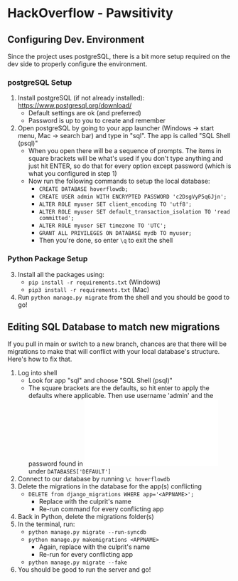 # HackOverflow - Pawsitivity
## Configuring Dev. Environment

Since the project uses postgreSQL, there is a bit more setup required on the dev side to properly configure the environment.

### postgreSQL Setup
1. Install postgreSQL (if not already installed): https://www.postgresql.org/download/
    - Default settings are ok (and preferred)
    - Password is up to you to create and remember
2. Open postgreSQL by going to your app launcher (Windows -> start menu, Mac -> search bar) and type in "sql". The app is called "SQL Shell (psql)"
    - When you open there will be a sequence of prompts. The items in square brackets will be what's used if you don't type anything and just hit ENTER, so do that for every option except password (which is what you configured in step 1)
    - Now run the following commands to setup the local database:
        - `CREATE DATABASE hoverflowdb;`
        - `CREATE USER admin WITH ENCRYPTED PASSWORD 'c2DsgVyP5q6Jjn';`
        -  `ALTER ROLE myuser SET client_encoding TO 'utf8';`
        - `ALTER ROLE myuser SET default_transaction_isolation TO 'read committed';`
        - `ALTER ROLE myuser SET timezone TO 'UTC';`
        - `GRANT ALL PRIVILEGES ON DATABASE mydb TO myuser;`
        - Then you're done, so enter `\q` to exit the shell
### Python Package Setup
3. Install all the packages using:
    - `pip install -r requirements.txt` (Windows)
    - `pip3 install -r requirements.txt` (Mac)
4. Run `python manage.py migrate` from the shell and you should be good to go!
## Editing SQL Database to match new migrations

If you pull in main or switch to a new branch, chances are that there will be migrations to make that will conflict with your local database's structure. Here's how to fix that.
1. Log into shell
    - Look for app "sql" and choose "SQL Shell (psql)"
    - The square brackets are the defaults, so hit enter to apply the defaults where applicable. Then use username 'admin' and the password found in ![settings.py](./hackoverflow/settings.py) under `DATABASES['DEFAULT']`
2. Connect to our database by running `\c hoverflowdb`
3. Delete the migrations in the database for the app(s) conflicting
    - `DELETE from django_migrations WHERE app='<APPNAME>';`
        - Replace <APPNAME> with the culprit's name
        - Re-run command for every conflicting app
4. Back in Python, delete the migrations folder(s)
5. In the terminal, run:
    - `python manage.py migrate --run-syncdb`
    - `python manage.py makemigrations <APPNAME>`
        - Again, replace <APPNAME> with the culprit's name
        - Re-run for every conflicting app
    - `python manage.py migrate --fake`
6. You should be good to run the server and go!

